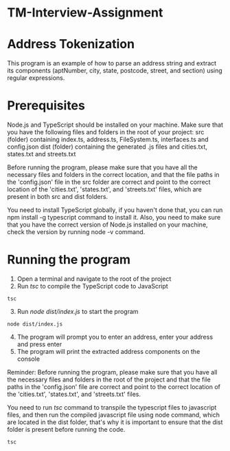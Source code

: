 # TM-Interview-Assignment
# Address Tokenization

This program is an example of how to parse an address string and extract its components (aptNumber, city, state, postcode, street, and section) using regular expressions.

# Prerequisites
Node.js and TypeScript should be installed on your machine.
Make sure that you have the following files and folders in the root of your project:
src (folder) containing index.ts, address.ts, FileSystem.ts, interfaces.ts and config.json
dist (folder) containing the generated .js files and cities.txt, states.txt and streets.txt

Before running the program, please make sure that you have all the necessary files and folders in the correct location, and that the file paths in the 'config.json' file in the src folder are correct and point to the correct location of the 'cities.txt', 'states.txt', and 'streets.txt' files, which are present in both src and dist folders.

You need to install TypeScript globally, if you haven't done that, you can run npm install -g typescript command to install it. Also, you need to make sure that you have the correct version of Node.js installed on your machine, check the version by running node -v command.

# Running the program

1. Open a terminal and navigate to the root of the project
2. Run *tsc* to compile the TypeScript code to JavaScript
```
tsc
```
3. Run *node dist/index.js* to start the program
```
node dist/index.js
```
4. The program will prompt you to enter an address, enter your address and press enter
5. The program will print the extracted address components on the console

Reminder: Before running the program, please make sure that you have all the necessary files and folders in the root of the project and that the file paths in the 'config.json' file are correct and point to the correct location of the 'cities.txt', 'states.txt', and 'streets.txt' files.

You need to run *tsc* command to transpile the typescript files to javascript files, and then run the compiled javascript file using node command, which are located in the dist folder, that's why it is important to ensure that the dist folder is present before running the code.

```
tsc
```